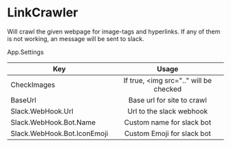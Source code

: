 # LinkCrawler
Will crawl the given webpage for image-tags and hyperlinks. If any of them is not working, an message will be sent to slack.

App.Settings

| Key     				      | Usage           					   |
| --------------------------  |:--------------------------------------:|
| CheckImages      			  | If true, <img src=".." will be checked |
| BaseUrl      				  | Base url for site to crawl  	       |
| Slack.WebHook.Url 		  | Url to the slack webhook     		   |
| Slack.WebHook.Bot.Name 	  | Custom name for slack bot   		   |
| Slack.WebHook.Bot.IconEmoji | Custom Emoji for slack bot  	       |
 
     
